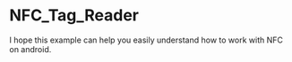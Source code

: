 # NFC_Tag_Reader
I hope this example can help you easily understand how to work with NFC on android. 
